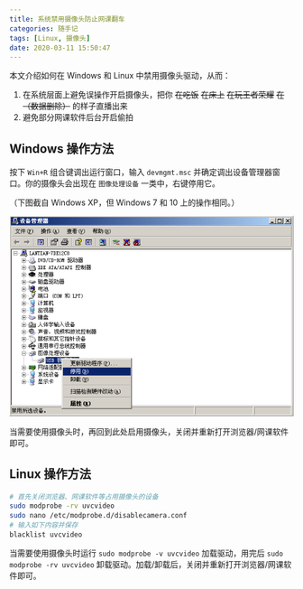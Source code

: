 ```yaml
---
title: 系统禁用摄像头防止网课翻车
categories: 随手记
tags: [Linux, 摄像头]
date: 2020-03-11 15:50:47
---
```


本文介绍如何在 Windows 和 Linux 中禁用摄像头驱动，从而：

1. 在系统层面上避免误操作开启摄像头，把你 ~~在吃饭~~ ~~在床上~~ ~~在玩王者荣耀~~ ~~在（数据删除）~~ 的样子直播出来
2. 避免部分网课软件后台开启偷拍

Windows 操作方法
---------------

按下 `Win+R` 组合键调出运行窗口，输入 `devmgmt.msc` 并确定调出设备管理器窗口。你的摄像头会出现在 `图像处理设备` 一类中，右键停用它。

（下图截自 Windows XP，但 Windows 7 和 10 上的操作相同。）

![Windows 禁用摄像头](../../../../usr/uploads/202003/windows-disable-camera.png)

当需要使用摄像头时，再回到此处启用摄像头，关闭并重新打开浏览器/网课软件即可。

Linux 操作方法
-------------

```bash
# 首先关闭浏览器、网课软件等占用摄像头的设备
sudo modprobe -rv uvcvideo
sudo nano /etc/modprobe.d/disablecamera.conf
# 输入如下内容并保存
blacklist uvcvideo
```

当需要使用摄像头时运行 `sudo modprobe -v uvcvideo` 加载驱动，用完后 `sudo modprobe -rv uvcvideo` 卸载驱动。加载/卸载后，关闭并重新打开浏览器/网课软件即可。
